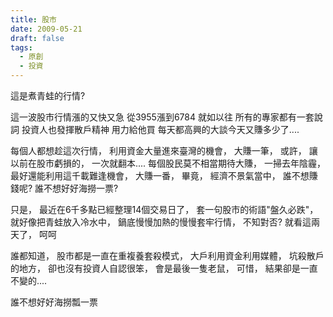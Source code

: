 ```yaml
---
title: 股市
date: 2009-05-21
draft: false
tags:
  - 原創
  - 投資
---
```

這是煮青蛙的行情?

這一波股市行情漲的又快又急
從3955漲到6784
就如以往
所有的專家都有一套說詞
投資人也發揮散戶精神
用力給他買
每天都高興的大談今天又賺多少了....

每個人都想趁這次行情，
利用資金大量進來臺灣的機會，
大賺一筆，
或許，
讓以前在股市虧損的，
一次就翻本....
每個股民莫不相當期待大賺，
一掃去年陰霾，
最好還能利用這千載難逢機會，
大賺一番，
畢竟，
經濟不景氣當中，
誰不想賺錢呢?
誰不想好好海撈一票?

只是，
最近在6千多點已經整理14個交易日了，
套一句股市的術語"盤久必跌"，
就好像把青蛙放入冷水中，
鍋底慢慢加熱的慢慢套牢行情，
不知對否?
就看這兩天了，
呵呵

誰都知道，
股市都是一直在重複養套殺模式，
大戶利用資金利用媒體，
坑殺散戶的地方，
卻也沒有投資人自認很笨，
會是最後一隻老鼠，
可惜，
結果卻是一直不變的....

誰不想好好海撈瓢一票

